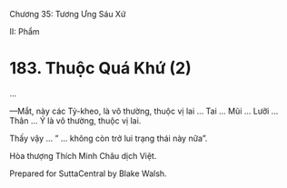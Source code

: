  

Chương 35: Tương Ưng Sáu Xứ

II: Phẩm

# 183\. Thuộc Quá Khứ (2)

…

—Mắt, này các Tỷ-kheo, là vô thường, thuộc vị lai … Tai … Mũi … Lưỡi … Thân … Ý là vô thường, thuộc vị lai.

Thấy vậy … ” … không còn trở lui trạng thái này nữa”.

Hòa thượng Thích Minh Châu dịch Việt.

Prepared for SuttaCentral by Blake Walsh.